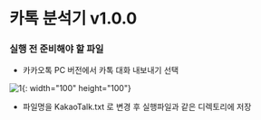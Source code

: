 # 카톡 분석기 v1.0.0  
### 실행 전 준비해야 할 파일

 - 카카오톡 PC 버전에서 카톡 대화 내보내기 선택  
    
![1](https://user-images.githubusercontent.com/48395704/91716165-0a7b5f00-ebca-11ea-9184-ad13a17b5d01.JPG){: width="100" height="100"}    
 - 파일명을 KakaoTalk.txt 로 변경 후 실행파일과 같은 디렉토리에 저장  
